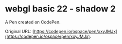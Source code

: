 # webgl basic 22 - shadow 2

A Pen created on CodePen.

Original URL: [https://codepen.io/ospace/pen/xxyJMJx](https://codepen.io/ospace/pen/xxyJMJx).

